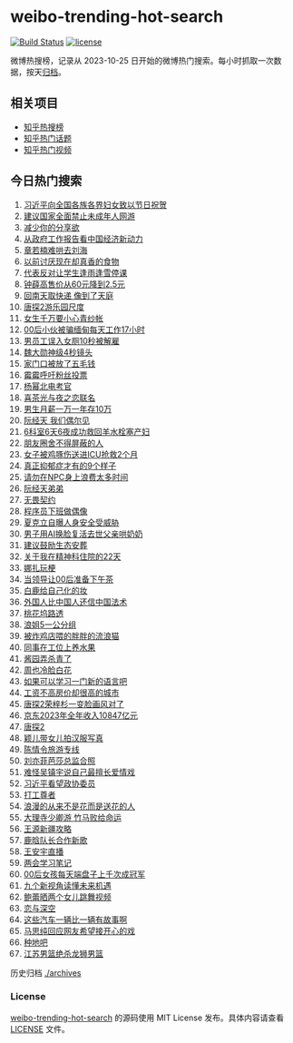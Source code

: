 # weibo-trending-hot-search

[![Build Status](https://github.com/justjavac/weibo-trending-hot-search/workflows/ci/badge.svg?branch=master)](https://github.com/justjavac/weibo-trending-hot-search/actions)
[![license](https://img.shields.io/github/license/justjavac/weibo-trending-hot-search)](https://github.com/justjavac/weibo-trending-hot-search/blob/master/LICENSE)

微博热搜榜，记录从 2023-10-25 日开始的微博热门搜索。每小时抓取一次数据，按天[归档](./archives)。

## 相关项目

- [知乎热搜榜](https://github.com/justjavac/zhihu-trending-top-search)
- [知乎热门话题](https://github.com/justjavac/zhihu-trending-hot-questions)
- [知乎热门视频](https://github.com/justjavac/zhihu-trending-hot-video)

## 今日热门搜索

<!-- BEGIN -->
<!-- 最后更新时间 Thu Mar 07 2024 03:12:04 GMT+0800 (China Standard Time) -->

1. [习近平向全国各族各界妇女致以节日祝贺](https://s.weibo.com//weibo?q=%23%E4%B9%A0%E8%BF%91%E5%B9%B3%E5%90%91%E5%85%A8%E5%9B%BD%E5%90%84%E6%97%8F%E5%90%84%E7%95%8C%E5%A6%87%E5%A5%B3%E8%87%B4%E4%BB%A5%E8%8A%82%E6%97%A5%E7%A5%9D%E8%B4%BA%23&Refer=new_time)
1. [建议国家全面禁止未成年人网游](https://s.weibo.com//weibo?q=%23%E5%BB%BA%E8%AE%AE%E5%9B%BD%E5%AE%B6%E5%85%A8%E9%9D%A2%E7%A6%81%E6%AD%A2%E6%9C%AA%E6%88%90%E5%B9%B4%E4%BA%BA%E7%BD%91%E6%B8%B8%23&t=31&band_rank=1&Refer=top)
1. [减少你的分享欲](https://s.weibo.com//weibo?q=%E5%87%8F%E5%B0%91%E4%BD%A0%E7%9A%84%E5%88%86%E4%BA%AB%E6%AC%B2&t=31&band_rank=25&Refer=top)
1. [从政府工作报告看中国经济新动力](https://s.weibo.com//weibo?q=%23%E4%BB%8E%E6%94%BF%E5%BA%9C%E5%B7%A5%E4%BD%9C%E6%8A%A5%E5%91%8A%E7%9C%8B%E4%B8%AD%E5%9B%BD%E7%BB%8F%E6%B5%8E%E6%96%B0%E5%8A%A8%E5%8A%9B%23&t=31&band_rank=3&Refer=top)
1. [章若楠难哄去刘海](https://s.weibo.com//weibo?q=%23%E7%AB%A0%E8%8B%A5%E6%A5%A0%E9%9A%BE%E5%93%84%E5%8E%BB%E5%88%98%E6%B5%B7%23&t=31&band_rank=8&Refer=top)
1. [以前讨厌现在却真香的食物](https://s.weibo.com//weibo?q=%23%E4%BB%A5%E5%89%8D%E8%AE%A8%E5%8E%8C%E7%8E%B0%E5%9C%A8%E5%8D%B4%E7%9C%9F%E9%A6%99%E7%9A%84%E9%A3%9F%E7%89%A9%23&t=31&band_rank=15&Refer=top)
1. [代表反对让学生逢雨逢雪停课](https://s.weibo.com//weibo?q=%23%E4%BB%A3%E8%A1%A8%E5%8F%8D%E5%AF%B9%E8%AE%A9%E5%AD%A6%E7%94%9F%E9%80%A2%E9%9B%A8%E9%80%A2%E9%9B%AA%E5%81%9C%E8%AF%BE%23&t=31&band_rank=7&Refer=top)
1. [钟薛高售价从60元降到2.5元](https://s.weibo.com//weibo?q=%23%E9%92%9F%E8%96%9B%E9%AB%98%E5%94%AE%E4%BB%B7%E4%BB%8E60%E5%85%83%E9%99%8D%E5%88%B02.5%E5%85%83%23&t=31&band_rank=9&Refer=top)
1. [回南天取快递 像到了天庭](https://s.weibo.com//weibo?q=%E5%9B%9E%E5%8D%97%E5%A4%A9%E5%8F%96%E5%BF%AB%E9%80%92%20%E5%83%8F%E5%88%B0%E4%BA%86%E5%A4%A9%E5%BA%AD&t=31&band_rank=4&Refer=top)
1. [唐探2游乐园尺度](https://s.weibo.com//weibo?q=%E5%94%90%E6%8E%A22%E6%B8%B8%E4%B9%90%E5%9B%AD%E5%B0%BA%E5%BA%A6&t=31&band_rank=5&Refer=top)
1. [女生千万要小心青纱帐](https://s.weibo.com//weibo?q=%E5%A5%B3%E7%94%9F%E5%8D%83%E4%B8%87%E8%A6%81%E5%B0%8F%E5%BF%83%E9%9D%92%E7%BA%B1%E5%B8%90&t=31&band_rank=10&Refer=top)
1. [00后小伙被骗缅甸每天工作17小时](https://s.weibo.com//weibo?q=%2300%E5%90%8E%E5%B0%8F%E4%BC%99%E8%A2%AB%E9%AA%97%E7%BC%85%E7%94%B8%E6%AF%8F%E5%A4%A9%E5%B7%A5%E4%BD%9C17%E5%B0%8F%E6%97%B6%23&t=31&band_rank=50&Refer=top)
1. [男员工误入女厕10秒被解雇](https://s.weibo.com//weibo?q=%23%E7%94%B7%E5%91%98%E5%B7%A5%E8%AF%AF%E5%85%A5%E5%A5%B3%E5%8E%9510%E7%A7%92%E8%A2%AB%E8%A7%A3%E9%9B%87%23&t=31&band_rank=2&Refer=top)
1. [魏大勋神级4秒镜头](https://s.weibo.com//weibo?q=%23%E9%AD%8F%E5%A4%A7%E5%8B%8B%E7%A5%9E%E7%BA%A74%E7%A7%92%E9%95%9C%E5%A4%B4%23&t=31&band_rank=6&Refer=top)
1. [家门口被放了五毛钱](https://s.weibo.com//weibo?q=%23%E5%AE%B6%E9%97%A8%E5%8F%A3%E8%A2%AB%E6%94%BE%E4%BA%86%E4%BA%94%E6%AF%9B%E9%92%B1%23&t=31&band_rank=13&Refer=top)
1. [霉霉呼吁粉丝投票](https://s.weibo.com//weibo?q=%23%E9%9C%89%E9%9C%89%E5%91%BC%E5%90%81%E7%B2%89%E4%B8%9D%E6%8A%95%E7%A5%A8%23&t=31&band_rank=31&Refer=top)
1. [杨幂北电考官](https://s.weibo.com//weibo?q=%23%E6%9D%A8%E5%B9%82%E5%8C%97%E7%94%B5%E8%80%83%E5%AE%98%23&t=31&band_rank=14&Refer=top)
1. [喜茶光与夜之恋联名](https://s.weibo.com//weibo?q=%23%E5%96%9C%E8%8C%B6%E5%85%89%E4%B8%8E%E5%A4%9C%E4%B9%8B%E6%81%8B%E8%81%94%E5%90%8D%23&t=31&band_rank=12&Refer=top)
1. [男生月薪一万一年存10万](https://s.weibo.com//weibo?q=%23%E7%94%B7%E7%94%9F%E6%9C%88%E8%96%AA%E4%B8%80%E4%B8%87%E4%B8%80%E5%B9%B4%E5%AD%9810%E4%B8%87%23&t=31&band_rank=17&Refer=top)
1. [阮经天 我们偶尔见](https://s.weibo.com//weibo?q=%E9%98%AE%E7%BB%8F%E5%A4%A9%20%E6%88%91%E4%BB%AC%E5%81%B6%E5%B0%94%E8%A7%81&t=31&band_rank=20&Refer=top)
1. [6科室6天6夜成功救回羊水栓塞产妇](https://s.weibo.com//weibo?q=%236%E7%A7%91%E5%AE%A46%E5%A4%A96%E5%A4%9C%E6%88%90%E5%8A%9F%E6%95%91%E5%9B%9E%E7%BE%8A%E6%B0%B4%E6%A0%93%E5%A1%9E%E4%BA%A7%E5%A6%87%23&t=31&band_rank=11&Refer=top)
1. [朋友圈舍不得屏蔽的人](https://s.weibo.com//weibo?q=%E6%9C%8B%E5%8F%8B%E5%9C%88%E8%88%8D%E4%B8%8D%E5%BE%97%E5%B1%8F%E8%94%BD%E7%9A%84%E4%BA%BA&t=31&band_rank=21&Refer=top)
1. [女子被鸡啄伤送进ICU抢救2个月](https://s.weibo.com//weibo?q=%23%E5%A5%B3%E5%AD%90%E8%A2%AB%E9%B8%A1%E5%95%84%E4%BC%A4%E9%80%81%E8%BF%9BICU%E6%8A%A2%E6%95%912%E4%B8%AA%E6%9C%88%23&t=31&band_rank=22&Refer=top)
1. [真正抑郁症才有的9个样子](https://s.weibo.com//weibo?q=%E7%9C%9F%E6%AD%A3%E6%8A%91%E9%83%81%E7%97%87%E6%89%8D%E6%9C%89%E7%9A%849%E4%B8%AA%E6%A0%B7%E5%AD%90&t=31&band_rank=34&Refer=top)
1. [请勿在NPC身上浪费太多时间](https://s.weibo.com//weibo?q=%E8%AF%B7%E5%8B%BF%E5%9C%A8NPC%E8%BA%AB%E4%B8%8A%E6%B5%AA%E8%B4%B9%E5%A4%AA%E5%A4%9A%E6%97%B6%E9%97%B4&t=31&band_rank=26&Refer=top)
1. [阮经天弟弟](https://s.weibo.com//weibo?q=%E9%98%AE%E7%BB%8F%E5%A4%A9%E5%BC%9F%E5%BC%9F&t=31&band_rank=48&Refer=top)
1. [无畏契约](https://s.weibo.com//weibo?q=%E6%97%A0%E7%95%8F%E5%A5%91%E7%BA%A6&t=31&band_rank=39&Refer=top)
1. [程序员下班做偶像](https://s.weibo.com//weibo?q=%23%E7%A8%8B%E5%BA%8F%E5%91%98%E4%B8%8B%E7%8F%AD%E5%81%9A%E5%81%B6%E5%83%8F%23&t=31&band_rank=30&Refer=top)
1. [夏克立自曝人身安全受威胁](https://s.weibo.com//weibo?q=%23%E5%A4%8F%E5%85%8B%E7%AB%8B%E8%87%AA%E6%9B%9D%E4%BA%BA%E8%BA%AB%E5%AE%89%E5%85%A8%E5%8F%97%E5%A8%81%E8%83%81%23&t=31&band_rank=28&Refer=top)
1. [男子用AI换脸复活去世父亲哄奶奶](https://s.weibo.com//weibo?q=%23%E7%94%B7%E5%AD%90%E7%94%A8AI%E6%8D%A2%E8%84%B8%E5%A4%8D%E6%B4%BB%E5%8E%BB%E4%B8%96%E7%88%B6%E4%BA%B2%E5%93%84%E5%A5%B6%E5%A5%B6%23&t=31&band_rank=37&Refer=top)
1. [建议鼓励生态安葬](https://s.weibo.com//weibo?q=%23%E5%BB%BA%E8%AE%AE%E9%BC%93%E5%8A%B1%E7%94%9F%E6%80%81%E5%AE%89%E8%91%AC%23&t=31&band_rank=46&Refer=top)
1. [关于我在精神科住院的22天](https://s.weibo.com//weibo?q=%E5%85%B3%E4%BA%8E%E6%88%91%E5%9C%A8%E7%B2%BE%E7%A5%9E%E7%A7%91%E4%BD%8F%E9%99%A2%E7%9A%8422%E5%A4%A9&t=31&band_rank=48&Refer=top)
1. [娜扎玩梗](https://s.weibo.com//weibo?q=%E5%A8%9C%E6%89%8E%E7%8E%A9%E6%A2%97&t=31&band_rank=16&Refer=top)
1. [当领导让00后准备下午茶](https://s.weibo.com//weibo?q=%23%E5%BD%93%E9%A2%86%E5%AF%BC%E8%AE%A900%E5%90%8E%E5%87%86%E5%A4%87%E4%B8%8B%E5%8D%88%E8%8C%B6%23&t=31&band_rank=31&Refer=top)
1. [白鹿给自己化的妆](https://s.weibo.com//weibo?q=%23%E7%99%BD%E9%B9%BF%E7%BB%99%E8%87%AA%E5%B7%B1%E5%8C%96%E7%9A%84%E5%A6%86%23&t=31&band_rank=37&Refer=top)
1. [外国人比中国人还信中国法术](https://s.weibo.com//weibo?q=%E5%A4%96%E5%9B%BD%E4%BA%BA%E6%AF%94%E4%B8%AD%E5%9B%BD%E4%BA%BA%E8%BF%98%E4%BF%A1%E4%B8%AD%E5%9B%BD%E6%B3%95%E6%9C%AF&t=31&band_rank=45&Refer=top)
1. [桃花坞路透](https://s.weibo.com//weibo?q=%E6%A1%83%E8%8A%B1%E5%9D%9E%E8%B7%AF%E9%80%8F&t=31&band_rank=21&Refer=top)
1. [浪姐5一公分组](https://s.weibo.com//weibo?q=%23%E6%B5%AA%E5%A7%905%E4%B8%80%E5%85%AC%E5%88%86%E7%BB%84%23&t=31&band_rank=29&Refer=top)
1. [被炸鸡店喂的胖胖的流浪猫](https://s.weibo.com//weibo?q=%E8%A2%AB%E7%82%B8%E9%B8%A1%E5%BA%97%E5%96%82%E7%9A%84%E8%83%96%E8%83%96%E7%9A%84%E6%B5%81%E6%B5%AA%E7%8C%AB&t=31&band_rank=32&Refer=top)
1. [同事在工位上养水果](https://s.weibo.com//weibo?q=%23%E5%90%8C%E4%BA%8B%E5%9C%A8%E5%B7%A5%E4%BD%8D%E4%B8%8A%E5%85%BB%E6%B0%B4%E6%9E%9C%23&t=31&band_rank=36&Refer=top)
1. [酱园弄杀青了](https://s.weibo.com//weibo?q=%23%E9%85%B1%E5%9B%AD%E5%BC%84%E6%9D%80%E9%9D%92%E4%BA%86%23&t=31&band_rank=33&Refer=top)
1. [周也冷脸白花](https://s.weibo.com//weibo?q=%23%E5%91%A8%E4%B9%9F%E5%86%B7%E8%84%B8%E7%99%BD%E8%8A%B1%23&t=31&band_rank=28&Refer=top)
1. [如果可以学习一门新的语言吧](https://s.weibo.com//weibo?q=%E5%A6%82%E6%9E%9C%E5%8F%AF%E4%BB%A5%E5%AD%A6%E4%B9%A0%E4%B8%80%E9%97%A8%E6%96%B0%E7%9A%84%E8%AF%AD%E8%A8%80%E5%90%A7&t=31&band_rank=42&Refer=top)
1. [工资不高房价却很高的城市](https://s.weibo.com//weibo?q=%23%E5%B7%A5%E8%B5%84%E4%B8%8D%E9%AB%98%E6%88%BF%E4%BB%B7%E5%8D%B4%E5%BE%88%E9%AB%98%E7%9A%84%E5%9F%8E%E5%B8%82%23&t=31&band_rank=22&Refer=top)
1. [唐探2荣梓杉一变脸画风对了](https://s.weibo.com//weibo?q=%E5%94%90%E6%8E%A22%E8%8D%A3%E6%A2%93%E6%9D%89%E4%B8%80%E5%8F%98%E8%84%B8%E7%94%BB%E9%A3%8E%E5%AF%B9%E4%BA%86&t=31&band_rank=18&Refer=top)
1. [京东2023年全年收入10847亿元](https://s.weibo.com//weibo?q=%23%E4%BA%AC%E4%B8%9C2023%E5%B9%B4%E5%85%A8%E5%B9%B4%E6%94%B6%E5%85%A510847%E4%BA%BF%E5%85%83%23&t=31&band_rank=38&Refer=top)
1. [唐探2](https://s.weibo.com//weibo?q=%E5%94%90%E6%8E%A22&t=31&band_rank=47&Refer=top)
1. [颖儿带女儿拍汉服写真](https://s.weibo.com//weibo?q=%23%E9%A2%96%E5%84%BF%E5%B8%A6%E5%A5%B3%E5%84%BF%E6%8B%8D%E6%B1%89%E6%9C%8D%E5%86%99%E7%9C%9F%23&t=31&band_rank=19&Refer=top)
1. [陈情令旅游专线](https://s.weibo.com//weibo?q=%23%E9%99%88%E6%83%85%E4%BB%A4%E6%97%85%E6%B8%B8%E4%B8%93%E7%BA%BF%23&t=31&band_rank=27&Refer=top)
1. [刘亦菲芭莎总监合照](https://s.weibo.com//weibo?q=%23%E5%88%98%E4%BA%A6%E8%8F%B2%E8%8A%AD%E8%8E%8E%E6%80%BB%E7%9B%91%E5%90%88%E7%85%A7%23&t=31&band_rank=39&Refer=top)
1. [难怪吴镇宇说自己最擅长爱情戏](https://s.weibo.com//weibo?q=%E9%9A%BE%E6%80%AA%E5%90%B4%E9%95%87%E5%AE%87%E8%AF%B4%E8%87%AA%E5%B7%B1%E6%9C%80%E6%93%85%E9%95%BF%E7%88%B1%E6%83%85%E6%88%8F&t=31&band_rank=22&Refer=top)
1. [习近平看望政协委员](https://s.weibo.com//weibo?q=%23%E4%B9%A0%E8%BF%91%E5%B9%B3%E7%9C%8B%E6%9C%9B%E6%94%BF%E5%8D%8F%E5%A7%94%E5%91%98%23&Refer=new_time)
1. [打工尊者](https://s.weibo.com//weibo?q=%E6%89%93%E5%B7%A5%E5%B0%8A%E8%80%85&t=31&band_rank=34&Refer=top)
1. [浪漫的从来不是花而是送花的人](https://s.weibo.com//weibo?q=%23%E6%B5%AA%E6%BC%AB%E7%9A%84%E4%BB%8E%E6%9D%A5%E4%B8%8D%E6%98%AF%E8%8A%B1%E8%80%8C%E6%98%AF%E9%80%81%E8%8A%B1%E7%9A%84%E4%BA%BA%23&t=31&band_rank=24&Refer=top)
1. [大理寺少卿游 竹马败给命运](https://s.weibo.com//weibo?q=%E5%A4%A7%E7%90%86%E5%AF%BA%E5%B0%91%E5%8D%BF%E6%B8%B8%20%E7%AB%B9%E9%A9%AC%E8%B4%A5%E7%BB%99%E5%91%BD%E8%BF%90&t=31&band_rank=24&Refer=top)
1. [王源新疆攻略](https://s.weibo.com//weibo?q=%23%E7%8E%8B%E6%BA%90%E6%96%B0%E7%96%86%E6%94%BB%E7%95%A5%23&t=31&band_rank=46&Refer=top)
1. [鹿晗队长合作新歌](https://s.weibo.com//weibo?q=%23%E9%B9%BF%E6%99%97%E9%98%9F%E9%95%BF%E5%90%88%E4%BD%9C%E6%96%B0%E6%AD%8C%23&t=31&band_rank=49&Refer=top)
1. [王安宇直播](https://s.weibo.com//weibo?q=%E7%8E%8B%E5%AE%89%E5%AE%87%E7%9B%B4%E6%92%AD&t=31&band_rank=43&Refer=top)
1. [两会学习笔记](https://s.weibo.com//weibo?q=%23%E4%B8%A4%E4%BC%9A%E5%AD%A6%E4%B9%A0%E7%AC%94%E8%AE%B0%23&t=31&band_rank=49&Refer=top)
1. [00后女孩每天端盘子上千次成冠军](https://s.weibo.com//weibo?q=%2300%E5%90%8E%E5%A5%B3%E5%AD%A9%E6%AF%8F%E5%A4%A9%E7%AB%AF%E7%9B%98%E5%AD%90%E4%B8%8A%E5%8D%83%E6%AC%A1%E6%88%90%E5%86%A0%E5%86%9B%23&t=31&band_rank=40&Refer=top)
1. [九个新视角读懂未来机遇](https://s.weibo.com//weibo?q=%23%E4%B9%9D%E4%B8%AA%E6%96%B0%E8%A7%86%E8%A7%92%E8%AF%BB%E6%87%82%E6%9C%AA%E6%9D%A5%E6%9C%BA%E9%81%87%23&t=31&band_rank=3&Refer=top)
1. [鲍蕾晒两个女儿跳舞视频](https://s.weibo.com//weibo?q=%23%E9%B2%8D%E8%95%BE%E6%99%92%E4%B8%A4%E4%B8%AA%E5%A5%B3%E5%84%BF%E8%B7%B3%E8%88%9E%E8%A7%86%E9%A2%91%23&t=31&band_rank=23&Refer=top)
1. [恋与深空](https://s.weibo.com//weibo?q=%E6%81%8B%E4%B8%8E%E6%B7%B1%E7%A9%BA&t=31&band_rank=35&Refer=top)
1. [这些汽车一辆比一辆有故事啊](https://s.weibo.com//weibo?q=%23%E8%BF%99%E4%BA%9B%E6%B1%BD%E8%BD%A6%E4%B8%80%E8%BE%86%E6%AF%94%E4%B8%80%E8%BE%86%E6%9C%89%E6%95%85%E4%BA%8B%E5%95%8A%23&t=31&band_rank=41&Refer=top)
1. [马思纯回应网友希望接开心的戏](https://s.weibo.com//weibo?q=%E9%A9%AC%E6%80%9D%E7%BA%AF%E5%9B%9E%E5%BA%94%E7%BD%91%E5%8F%8B%E5%B8%8C%E6%9C%9B%E6%8E%A5%E5%BC%80%E5%BF%83%E7%9A%84%E6%88%8F&t=31&band_rank=42&Refer=top)
1. [种地吧](https://s.weibo.com//weibo?q=%E7%A7%8D%E5%9C%B0%E5%90%A7&t=31&band_rank=44&Refer=top)
1. [江苏男篮绝杀龙狮男篮](https://s.weibo.com//weibo?q=%23%E6%B1%9F%E8%8B%8F%E7%94%B7%E7%AF%AE%E7%BB%9D%E6%9D%80%E9%BE%99%E7%8B%AE%E7%94%B7%E7%AF%AE%23&t=31&band_rank=50&Refer=top)

<!-- END -->

历史归档 [./archives](./archives)

### License

[weibo-trending-hot-search](https://github.com/justjavac/weibo-trending-hot-search) 的源码使用 MIT License
发布。具体内容请查看 [LICENSE](./LICENSE) 文件。
